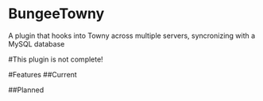 # BungeeTowny
A plugin that hooks into Towny across multiple servers, syncronizing with a MySQL database

#This plugin is not complete!

#Features
##Current

##Planned
